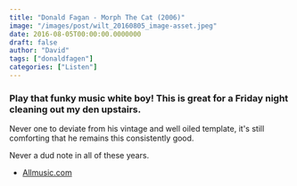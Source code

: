 ```yaml
---
title: "Donald Fagan - Morph The Cat (2006)"
image: "/images/post/wilt_20160805_image-asset.jpeg"
date: 2016-08-05T00:00:00.0000000
draft: false
author: "David"
tags: ["donaldfagen"]
categories: ["Listen"]
---
```

### Play that funky music white boy! This is great for a Friday night cleaning out my den upstairs. 

 Never one to deviate from his vintage and well oiled template, it's still comforting that he remains this consistently good.

 Never a dud note in all of these years.

-  [Allmusic.com](http://www.allmusic.com/album/morph-the-cat-mw0000342064)